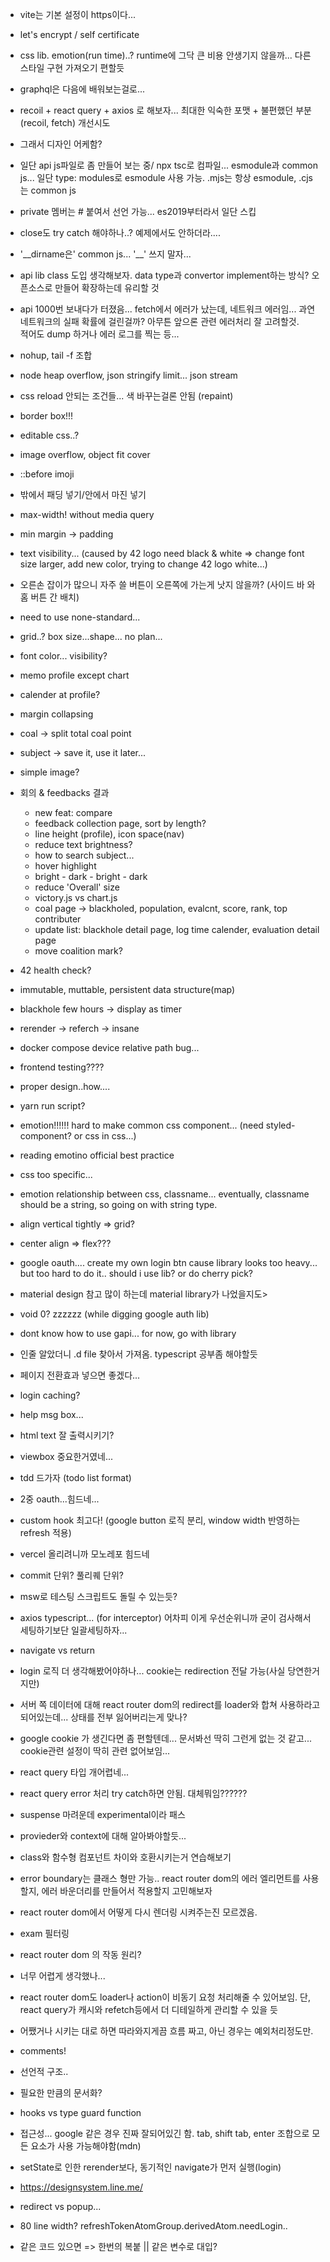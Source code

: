 - vite는 기본 설정이 https이다...
- let's encrypt / self certificate
- css lib. emotion(run time)..? runtime에 그닥 큰 비용 안생기지 않을까... 다른 스타일 구현 가져오기 편할듯
- graphql은 다음에 배워보는걸로...
- recoil + react query + axios 로 해보자... 최대한 익숙한 포맷 + 불편했던 부분(recoil, fetch) 개선시도
- 그래서 디자인 어케함?

- 일단 api js파일로 좀 만들어 보는 중/ npx tsc로 컴파일... esmodule과 common js... 일단 type: modules로 esmodule 사용 가능. .mjs는 항상 esmodule, .cjs는 common js
- private 멤버는 # 붙여서 선언 가능... es2019부터라서 일단 스킵
- close도 try catch 해야하나..? 예제에서도 안하더라....
- '\_\_dirname은' common js... '\_\_' 쓰지 말자...
- api lib class 도입 생각해보자. data type과 convertor implement하는 방식? 오픈소스로 만들어 확장하는데 유리할 것
- api 1000번 보내다가 터졌음... fetch에서 에러가 났는데, 네트워크 에러임... 과연 네트워크의 실패 확률에 걸린걸까? 아무튼 앞으론 관련 에러처리 잘 고려할것.<br/>적어도 dump 하거나 에러 로그를 찍는 등...
- nohup, tail -f 조합
- node heap overflow, json stringify limit... json stream
- css reload 안되는 조건들... 색 바꾸는걸론 안됨 (repaint)
- border box!!!
- editable css..?
- image overflow, object fit cover
- ::before imoji
- 밖에서 패딩 넣기/안에서 마진 넣기
- max-width! without media query
- min margin -> padding
- text visibility... (caused by 42 logo need black & white => change font size larger, add new color, trying to change 42 logo white...)
- 오른손 잡이가 많으니 자주 쓸 버튼이 오른쪽에 가는게 낫지 않을까? (사이드 바 와 홈 버튼 간 배치)
- need to use none-standard...
- grid..? box size...shape... no plan...
- font color... visibility?
- memo profile except chart
- calender at profile?
- margin collapsing
- coal -> split total coal point
- subject -> save it, use it later...
- simple image?
- 회의 & feedbacks 결과
  - new feat: compare
  - feedback collection page, sort by length?
  - line height (profile), icon space(nav)
  - reduce text brightness?
  - how to search subject...
  - hover highlight
  - bright - dark - bright - dark
  - reduce 'Overall' size
  - victory.js vs chart.js
  - coal page -> blackholed, population, evalcnt, score, rank, top contributer
  - update list: blackhole detail page, log time calender, evaluation detail page
  - move coalition mark?
- 42 health check?
- immutable, muttable, persistent data structure(map)
- blackhole few hours -> display as timer
- rerender -> referch -> insane
- docker compose device relative path bug...
- frontend testing????
- proper design..how....
- yarn run script?
- emotion!!!!!! hard to make common css component... (need styled-component? or css in css...)
- reading emotino official best practice
- css too specific...
- emotion relationship between css, classname... eventually, classname should be a string, so going on with string type.
- align vertical tightly => grid?
- center align => flex???
- google oauth.... create my own login btn cause library looks too heavy... but too hard to do it.. should i use lib? or do cherry pick?
- material design 참고 많이 하는데 material library가 나었을지도>
- void 0? zzzzzz (while digging google auth lib)
- dont know how to use gapi... for now, go with library
- 인줄 알았더니 .d file 찾아서 가져옴. typescript 공부좀 해야할듯
- 페이지 전환효과 넣으면 좋겠다...
- login caching?
- help msg box...
- html text 잘 출력시키기?
- viewbox 중요한거였네...
- tdd 드가자 (todo list format)
- 2중 oauth...힘드네...
- custom hook 최고다! (google button 로직 분리, window width 반영하는 refresh 적용)
- vercel 올리려니까 모노레포 힘드네
- commit 단위? 풀리퀘 단위?
- msw로 테스팅 스크립트도 돌릴 수 있는듯?
- axios typescript... (for interceptor) 어차피 이게 우선순위니까 굳이 검사해서 세팅하기보단 일괄세팅하자...
- navigate vs return
- login 로직 더 생각해봤어야하나... cookie는 redirection 전달 가능(사실 당연한거지만)
- 서버 쪽 데이터에 대해 react router dom의 redirect를 loader와 합쳐 사용하라고 되어있는데... 상태를 전부 잃어버리는게 맞나?
- google cookie 가 생긴다면 좀 편할텐데... 문서봐선 딱히 그런게 없는 것 같고... cookie관련 설정이 딱히 관련 없어보임...
- react query 타입 개어렵네...
- react query error 처리 try catch하면 안됨. 대체뭐임??????
- suspense 마려운데 experimental이라 패스
- provieder와 context에 대해 알아봐야할듯...
- class와 함수형 컴포넌트 차이와 호환시키는거 연습해보기
- error boundary는 클래스 형만 가능.. react router dom의 에러 엘리먼트를 사용할지, 에러 바운더리를 만들어서 적용할지 고민해보자
- react router dom에서 어떻게 다시 렌더링 시켜주는진 모르겠음.
- exam 필터링
- react router dom 의 작동 원리?
- 너무 어렵게 생각했나...
- react router dom도 loader나 action이 비동기 요청 처리해줄 수 있어보임. 단, react query가 캐시와 refetch등에서 더 디테일하게 관리할 수 있을 듯
- 어쨌거나 시키는 대로 하면 따라와지게끔 흐름 짜고, 아닌 경우는 예외처리정도만.
- comments!
- 선언적 구조..
- 필요한 만큼의 문서화?
- hooks vs type guard function
- 접근성... google 같은 경우 진짜 잘되어있긴 함. tab, shift tab, enter 조합으로 모든 요소가 사용 가능해야함(mdn)
- setState로 인한 rerender보다, 동기적인 navigate가 먼저 실행(login)
- https://designsystem.line.me/
- redirect vs popup...
- 80 line width? refreshTokenAtomGroup.derivedAtom.needLogin..
- 같은 코드 있으면 => 한번의 복붙 || 같은 변수로 대입?
